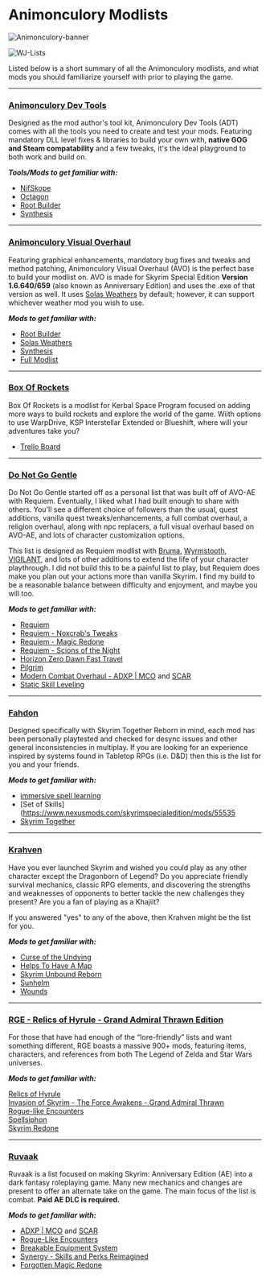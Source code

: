 # Animonculory Modlists

![Animonculory-banner](https://raw.githubusercontent.com/The-Animonculory/AnimonculoryWJLists/main/animonculory.png)

![WJ-Lists](https://raw.githubusercontent.com/The-Animonculory/AnimonculoryWJLists/main/Wabbajack%20Lists.gif)

Listed below is a short summary of all the Animonculory modlists, and what mods you should familiarize yourself with prior to playing the game.

***

### [Animonculory Dev Tools](https://github.com/The-Animonculory/ADT/blob/main/README.md)

Designed as the mod author's tool kit, Animonculory Dev Tools (ADT) comes with all the tools you need to create and test your mods. Featuring mandatory DLL level fixes & libraries to build your own with, **native GOG and Steam compatability** and a few tweaks, it's the ideal playground to both work and build on.

**_Tools/Mods to get familiar with:_**

- [NifSkope](http://niftools.sourceforge.net/wiki/NifSkope)
- [Octagon](https://www.nexusmods.com/skyrimspecialedition/mods/28773)
- [Root Builder](https://www.nexusmods.com/skyrimspecialedition/mods/31720)
- [Synthesis](https://github.com/Mutagen-Modding/Synthesis)

***

### [Animonculory Visual Overhaul](https://github.com/The-Animonculory/Animonculory-Visual-Overhaul)

Featuring graphical enhancements, mandatory bug fixes and tweaks and method patching, Animonculory Visual Overhaul (AVO) is the perfect base to build your modlist on. AVO is made for Skyrim Special Edition **Version 1.6.640/659** (also known as Anniversary Edition) and uses the .exe of that version as well. It uses [Solas Weathers](https://www.nexusmods.com/skyrimspecialedition/mods/49004) by default; however, it can support whichever weather mod you wish to use.

**_Mods to get familiar with:_**

- [Root Builder](https://www.nexusmods.com/skyrimspecialedition/mods/31720)
- [Solas Weathers](https://www.nexusmods.com/skyrimspecialedition/mods/49004)
- [Synthesis](https://github.com/Mutagen-Modding/Synthesis)
- [Full Modlist](https://loadorderlibrary.com/lists/animonculory-visual-overhaul)

***

### [Box Of Rockets](https://github.com/LaughingHyena279/BoxOfRockets/blob/main/README.md)
Box Of Rockets is a modlist for Kerbal Space Program focused on adding more ways to build rockets and explore the world of the game. Wiith options to use WarpDrive, KSP Interstellar Extended or Blueshift, where will your adventures take you?

- [Trello Board](https://trello.com/b/jSAoOFEA/box-of-rockets)

***

### [Do Not Go Gentle](https://github.com/Arkay-1248/Do-Not-Go-Gentle)

Do Not Go Gentle started off as a personal list that was built off of AVO-AE with Requiem. Eventually, I liked what I had built enough to share with others. You'll see a different choice of followers than the usual, quest additions, vanilla quest tweaks/enhancements, a full combat overhaul, a religion overhaul, along with npc replacers, a full visual overhaul based on AVO-AE, and lots of character customization options.

This list is designed as Requiem modlist with [Bruma](https://www.nexusmods.com/skyrimspecialedition/mods/10917), [Wyrmstooth](https://www.nexusmods.com/skyrimspecialedition/mods/45565), [VIGILANT](https://www.nexusmods.com/skyrimspecialedition/mods/11849), and lots of other additions to extend the life of your character playthrough. I did not build this to be a painful list to play, but Requiem does make you plan out your actions more than vanilla Skyrim. I find my build to be a reasonable balance between difficulty and enjoyment, and maybe you will too. 

**_Mods to get familiar with:_**

- [Requiem](https://www.nexusmods.com/skyrim/mods/19281)
- [Requiem - Noxcrab's Tweaks](https://www.nexusmods.com/skyrimspecialedition/mods/42591)
- [Requiem - Magic Redone](https://www.nexusmods.com/skyrimspecialedition/mods/59302)
- [Requiem - Scions of the Night](https://www.nexusmods.com/skyrimspecialedition/mods/61487)
- [Horizon Zero Dawn Fast Travel](https://www.nexusmods.com/skyrimspecialedition/mods/35793)
- [Pilgrim](https://www.nexusmods.com/skyrimspecialedition/mods/54099)
- [Modern Combat Overhaul - ADXP | MCO](https://www.skyrim-guild.com/distar/mods/attack) and [SCAR](https://www.nexusmods.com/skyrimspecialedition/mods/72014)
- [Static Skill Leveling](https://www.nexusmods.com/skyrimspecialedition/mods/30410)

***

### [Fahdon](https://github.com/Para0x/Fahdon-A-Skyrim-Together-Experience/blob/main/Readme.md)
Designed specifically with Skyrim Together Reborn in mind, each mod has been personally playtested and checked for desync issues and other general inconsistencies in multiplay. If you are looking for an experience inspired by systems found in Tabletop RPGs (i.e. D&D) then this is the list for you and your friends.

**_Mods to get familiar with:_**

- [immersive spell learning](https://www.nexusmods.com/skyrimspecialedition/mods/71565)
- [Set of Skills](https://www.nexusmods.com/skyrimspecialedition/mods/55535
- [Skyrim Together](https://wiki.tiltedphoques.com/tilted-online/guides/client-setup/using-modorganizer2-mo2/skyrim-together-reborn/launching-skyrimtogether-through-mo2)

***

### [Krahven](https://sites.google.com/view/krahven/krahven-main-page)
Have you ever launched Skyrim and wished you could play as any other character except the Dragonborn of Legend? Do you appreciate friendly survival mechanics, classic RPG elements, and discovering the strengths and weaknesses of opponents to better tackle the new challenges they present? Are you a fan of playing as a Khajiit?

If you answered "yes" to any of the above, then Krahven might be the list for you.

**_Mods to get familiar with:_**

- [Curse of the Undying](https://www.nexusmods.com/skyrimspecialedition/mods/45446)
- [Helps To Have A Map](https://www.nexusmods.com/skyrimspecialedition/mods/37238)
- [Skyrim Unbound Reborn](https://www.nexusmods.com/skyrimspecialedition/mods/27962)
- [Sunhelm](https://www.nexusmods.com/skyrimspecialedition/mods/39414)
- [Wounds](https://www.nexusmods.com/skyrimspecialedition/mods/17581)

***

### [RGE - Relics of Hyrule - Grand Admiral Thrawn Edition](https://www.wabbajack.org/#/modlists/info?machineURL=rge)

For those that have had enough of the “lore-friendly” lists and want something different, RGE boasts a massive 900+ mods, featuring items, characters, and references from both The Legend of Zelda and Star Wars universes.

**_Mods to get familiar with:_**

[Relics of Hyrule](https://www.nexusmods.com/skyrimspecialedition/mods/12244)  
[Invasion of Skyrim - The Force Awakens - Grand Admiral Thrawn](https://www.nexusmods.com/skyrimspecialedition/mods/24)  
[Rogue-like Encounters](https://www.nexusmods.com/skyrimspecialedition/mods/23872)  
[Spellsiphon](https://www.nexusmods.com/skyrimspecialedition/mods/26627)  
[Skyrim Redone](https://www.nexusmods.com/skyrimspecialedition/mods/17915)  

***

### [Ruvaak](https://github.com/chri3i/Ruvaak-Readme)

Ruvaak is a list focused on making Skyrim: Anniversary Edition (AE) into a dark fantasy roleplaying game. Many new mechanics and changes are present to offer an alternate take on the game. The main focus of the list is combat. **Paid AE DLC is required.**

**_Mods to get familiar with:_**

- [ADXP | MCO](https://www.skyrim-guild.com/distar/mods/attack) and [SCAR](https://www.nexusmods.com/skyrimspecialedition/mods/72014)  
- [Rogue-Like Encounters](https://www.nexusmods.com/skyrimspecialedition/mods/23872)  
- [Breakable Equipment System](https://www.nexusmods.com/skyrimspecialedition/mods/23686)  
- [Synergy - Skills and Perks Reimagined](https://www.nexusmods.com/skyrimspecialedition/mods/72352)  
- [Forgotten Magic Redone](https://www.nexusmods.com/skyrimspecialedition/mods/12711)  
